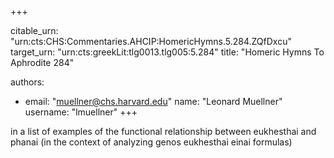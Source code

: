 +++


citable_urn: "urn:cts:CHS:Commentaries.AHCIP:HomericHymns.5.284.ZQfDxcu"
target_urn: "urn:cts:greekLit:tlg0013.tlg005:5.284"
title: "Homeric Hymns To Aphrodite 284"

authors:
- email: "muellner@chs.harvard.edu"
  name: "Leonard Muellner"
  username: "lmuellner"
+++

<p>in a list of examples of the functional relationship between eukhesthai and phanai (in the context of analyzing genos eukhesthai einai formulas)</p>